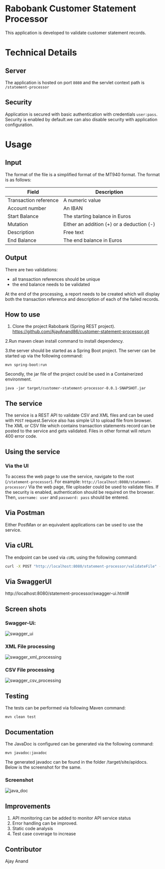 # Rabobank Customer Statement Processor

This application is developed to validate customer statement records.

# Technical Details

## Server
The application is hosted on port `8080` and the servlet context path is `/statement-processor`

## Security
Application is secured with basic authentication with credentials `user:pass`.
Security is enabled by default.we can also disable security with application configuration.

# Usage

## Input
The format of the file is a simplified format of the MT940 format. The format is as follows:

| Field | Description |
| ---- | ---- |
| Transaction reference | A numeric value |
| Account number | An IBAN  |
| Start Balance | The starting balance in Euros  |
| Mutation | Either an addition (+) or a deduction (-) |
| Description | Free text  |
| End Balance | The end balance in Euros |

## Output
There are two validations:
* all transaction references should be unique
* the end balance needs to be validated

At the end of the processing, a report needs to be created which will display both the transaction reference and description of each of the failed records.

## How to use
1.	Clone the project Rabobank (Spring REST project).
https://github.com/AjayAnand86/customer-statement-processor.git

2.Run maven clean install command to install dependency.

3.the server should be started as a Spring Boot project. The server can be started up via the following command:

`mvn spring-boot:run`

Secondly, the jar file of the project could be used in a Containerized environment.

`java -jar target/customer-statement-processor-0.0.1-SNAPSHOT.jar`

## The service
The service is a REST API to validate CSV and XML files and can be used with `POST` request.Service also has simple UI to  upload file from browser.
The XML or CSV file which contains transaction statements record can be posted to the service and gets validated. Files in other format will return 400 error code.

## Using the service

### Via the UI
To access the web page to use the service, navigate to the root (`/statement-processor`). For example: `http://localhost:8080/statement-processor/`
Via the web page, file uploader could be used to validate files. If the security is enabled, authentication should be required on the browser.
Then, `username: user` and `password: pass` should be entered.

## Via Postman
Either PostMan or an equivalent applications can be used to use the service.

## Via cURL
The endpoint can be used via `cURL` using the following command:

```bash
curl -X POST "http://localhost:8080/statement-processor/validateFile" -H "accept: */*" -H "Content-Type: multipart/form-data" -F "file=@records_valid.xml;type=text/xml"

```
## Via SwaggerUI

http://localhost:8080/statement-processor/swagger-ui.html#

## Screen shots

### Swagger-Ui: 
![swagger_ui](https://user-images.githubusercontent.com/35381348/63217363-8f254780-c145-11e9-8cd7-822409e22f61.PNG)

### XML File processing
![swagger_xml_processing](https://user-images.githubusercontent.com/35381348/63217583-10caa480-c149-11e9-9eef-9e095f4652a3.PNG)

### CSV File processing
![swagger_csv_processing](https://user-images.githubusercontent.com/35381348/63217591-250ea180-c149-11e9-868f-89f54ee75304.PNG)

## Testing
The tests can be performed via following Maven command:

`mvn clean test`

## Documentation
The JavaDoc is configured can be generated via the following command:

`mvn javadoc:javadoc`

The generated javadoc can be found in the folder /target/site/apidocs. Below is the screenshot for the same.

### Screenshot
![java_doc](https://user-images.githubusercontent.com/35381348/63217593-2fc93680-c149-11e9-92a1-0e49873372b8.PNG)

## Improvements

1. API monitoring can be added to monitor API service status
2. Error handling can be improved. 
3. Static code analysis
4. Test case coverage to increase

## Contributor
Ajay Anand
